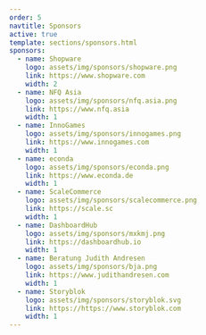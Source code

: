 ```yaml
---
order: 5
navtitle: Sponsors
active: true
template: sections/sponsors.html
sponsors:
  - name: Shopware
    logo: assets/img/sponsors/shopware.png
    link: https://www.shopware.com
    width: 2
  - name: NFQ Asia
    logo: assets/img/sponsors/nfq.asia.png
    link: https://www.nfq.asia
    width: 1
  - name: InnoGames
    logo: assets/img/sponsors/innogames.png
    link: https://www.innogames.com
    width: 1
  - name: econda
    logo: assets/img/sponsors/econda.png
    link: https://www.econda.de
    width: 1
  - name: ScaleCommerce
    logo: assets/img/sponsors/scalecommerce.png
    link: https://scale.sc
    width: 1
  - name: DashboardHub
    logo: assets/img/sponsors/mxkmj.png
    link: https://dashboardhub.io
    width: 1
  - name: Beratung Judith Andresen
    logo: assets/img/sponsors/bja.png
    link: https://www.judithandresen.com
    width: 1
  - name: Storyblok
    logo: assets/img/sponsors/storyblok.svg
    link: https://https://www.storyblok.com
    width: 1
---
```

